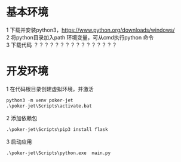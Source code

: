 # 基本环境
1 下载并安装python3，https://www.python.org/downloads/windows/  
2 将python目录加入path 环境变量，可从cmd执行python 命令  
3 下载代码     ？？？？？？？？？？？？？？？？
# 开发环境
1 在代码根目录创建虚拟环境，并激活
```py
python3 -m venv poker-jet
.\poker-jet\Scripts\activate.bat
```
2 添加依赖包
```py
.\poker-jet\Scripts\pip3 install flask
```
3 启动应用
```shell
.\poker-jet\Scripts\python.exe  main.py
```